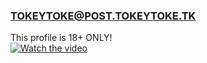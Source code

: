 ### TOKEYTOKE@POST.TOKEYTOKE.TK
This profile is 18+ ONLY!\
[![Watch the video](https://i.imgur.com/vKb2F1B.png)](https://cdn.tokeytoke.cf/tokeytoke.outdoors.001.mp4)
